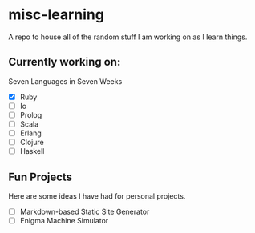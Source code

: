 # misc-learning
A repo to house all of the random stuff I am working on as I learn things.

## Currently working on:
Seven Languages in Seven Weeks
- [X] Ruby
- [ ] Io
- [ ] Prolog
- [ ] Scala
- [ ] Erlang
- [ ] Clojure
- [ ] Haskell

## Fun Projects
Here are some ideas I have had for personal projects.
- [ ] Markdown-based Static Site Generator
- [ ] Enigma Machine Simulator
